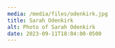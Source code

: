 ```yaml
---
media: /media/files/odenkirk.jpg
title: Sarah Odenkirk
alt: Photo of Sarah Odenkirk
date: 2023-09-11T18:04:00-0500
---
```

